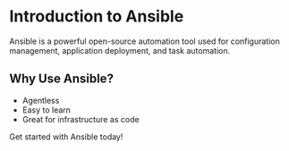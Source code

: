 # Introduction to Ansible

Ansible is a powerful open-source automation tool used for configuration management, application deployment, and task automation.

## Why Use Ansible?

- Agentless
- Easy to learn
- Great for infrastructure as code

Get started with Ansible today!

 
 
 

 
 
 
 
 
 
 
 
 
 
 
 
 
 
 
 
